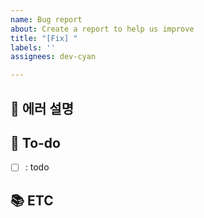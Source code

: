 ```yaml
---
name: Bug report
about: Create a report to help us improve
title: "[Fix] "
labels: ''
assignees: dev-cyan

---
```


## 📝 에러 설명

<!-- 어떤 부분이 에러가 발생했는 설명 기재 -->

## 🌿  To-do

<!-- 해야 할 일들을 적어주세요. -->

- [ ] : todo

## 📚 ETC

<!-- Screenshot, References 기재 -->
